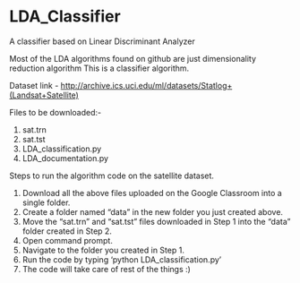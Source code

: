 # LDA_Classifier
A classifier based on Linear Discriminant Analyzer

Most of the LDA algorithms found on github are just dimensionality reduction algorithm
This is a classifier algorithm.

Dataset link - http://archive.ics.uci.edu/ml/datasets/Statlog+(Landsat+Satellite)

Files to be downloaded:-
  1. sat.trn
  2. sat.tst
  3. LDA_classification.py
  4. LDA_documentation.py

Steps to run the algorithm code on the satellite dataset.
1. Download all the above files uploaded on the Google Classroom into a
   single folder.
2. Create a folder named “data” in the new folder you just created above.
3. Move the “sat.trn” and “sat.tst” files downloaded in Step 1 into the “data”
   folder created in Step 2.
4. Open command prompt.
5. Navigate to the folder you created in Step 1.
6. Run the code by typing ‘python LDA_classification.py’
7. The code will take care of rest of the things :)

